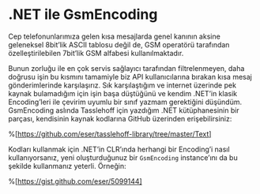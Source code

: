 # .NET ile GsmEncoding

Cep telefonunlarımıza gelen kısa mesajlarda genel kanının aksine geleneksel
8bit’lik ASCII tablosu değil de, GSM operatörü tarafından özelleştirilebilen
7bit’lik GSM alfabesi kullanılmaktadır.

Bunun zorluğu ile en çok servis sağlayıcı tarafından filtrelenmeyen, daha
doğrusu işin bu kısmını tamamiyle biz API kullanıcılarına bırakan kısa mesaj
gönderimlerinde karşılaşırız. Sık karşılaştığım ve internet üzerinde pek kaynak
bulamadığım için işin başa düştüğünü ve kendim .NET’in klasik Encoding’leri ile
çevirim uyumlu bir sınıf yazmam gerektiğini düşündüm. GsmEncoding aslında
Tasslehoff için yazdığım .NET kütüphanesinin bir parçası, kendisinin kaynak
kodlarına GitHub üzerinden erişebilirsiniz:

%[https://github.com/eser/tasslehoff-library/tree/master/Text]

Kodları kullanmak için .NET’in CLR’ında herhangi bir Encoding’i nasıl
kullanıyorsanız, yeni oluşturduğunuz bir `GsmEncoding` instance’ını da bu
şekilde kullanmanız yeterli. Örneğin:

%[https://gist.github.com/eser/5099144]
